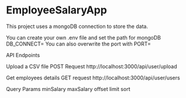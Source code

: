 # EmployeeSalaryApp

This project uses a mongoDB connection to store the data.

You can create your own .env file and set the path for mongoDB
DB_CONNECT=
You can also overwrite the port with
PORT=


API Endpoints 

Upload a CSV file
POST Request
http://localhost:3000/api/user/upload


Get employees details
GET request
http://localhost:3000/api/user/users

Query Params
minSalary
maxSalary
offset
limit
sort
